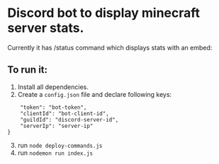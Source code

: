 # Discord bot to display minecraft server stats.

Currently it has /status command which displays stats with an embed:


## To run it:
1. Install all dependencies.
2. Create a `config.json` file and declare following keys:
```{
    "token": "bot-token",
    "clientId": "bot-client-id",
    "guildId": "discord-server-id",
    "serverIp": "server-ip"
}
```
3. run `node deploy-commands.js`
4. run `nodemon run index.js`

